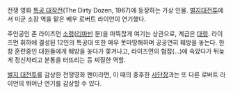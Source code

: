 전쟁 영화 [특공 대작전](%ED%8A%B9%EA%B3%B5%20%EB%8C%80%EC%9E%91%EC%A0%84.md)(The
Dirty Dozen, 1967)에 등장하는 가상 인물. [벌지대전투](%EB%B2%8C%EC%A7%80%20%EB%8C%80%EC%A0%84%ED%88%AC.md)에서 미군 소장 역을 맡은 배우
로버트 라이언이 연기했다.

주인공인 존 라이즈먼 [소령](%EC%86%8C%EB%A0%B9.md)([리마빈](%EB%A6%AC%20%EB%A7%88%EB%B9%88.md) 분)을 마뜩찮게 여기는 상관으로, 계급은
[대령](%EB%8C%80%EB%A0%B9.md). 라이즈먼 휘하에 결성된 12인의 특공대 또한 매우 못마땅해하며 공공연히 훼방을
놓는다. 한창 훈련중인 대원들에게 훼방을 놓다가 쫓겨나고, 라이즈먼의 협잡(…)에 속았다가 뒤늦게 정신차리고 분통을 터뜨리는 등 찌질한
역할.

[벌지 대전투](%EB%B2%8C%EC%A7%80%20%EB%8C%80%EC%A0%84%ED%88%AC.md)를 감상한 전쟁영화
팬이라면, 이 때의 중후한 [사단장](%EC%82%AC%EB%8B%A8%EC%9E%A5.md)과는 또 다른 로버트 라이언의 뛰어난
연기를 감상할 수 있다.

